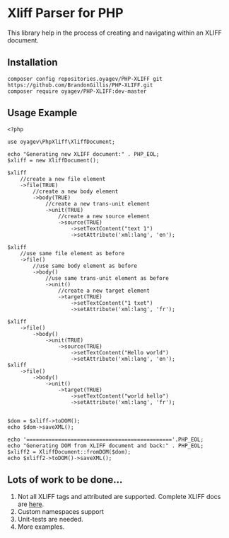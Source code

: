 # Xliff Parser for PHP #

This library help in the process of creating and navigating within an XLIFF document.

## Installation ##

```
composer config repositories.oyagev/PHP-XLIFF git https://github.com/BrandonGillis/PHP-XLIFF.git
composer require oyagev/PHP-XLIFF:dev-master
```

## Usage Example ##

	<?php
	
	use oyagev\PhpXliff\XliffDocument;
	
	echo "Generating new XLIFF document:" . PHP_EOL;
	$xliff = new XliffDocument();
	
	$xliff
		//create a new file element
		->file(TRUE)
			//create a new body element
			->body(TRUE)
				//create a new trans-unit element
				->unit(TRUE)
					//create a new source element
					->source(TRUE)
						->setTextContent("text 1")
						->setAttribute('xml:lang', 'en');
		
	$xliff
		//use same file element as before
		->file()
			//use same body element as before
			->body()
				//use same trans-unit element as before
				->unit()
					//create a new target element
					->target(TRUE)
						->setTextContent("1 txet")
						->setAttribute('xml:lang', 'fr');
		
	$xliff
		->file()
			->body()
				->unit(TRUE)
					->source(TRUE)
						->setTextContent("Hello world")
						->setAttribute('xml:lang', 'en');
	$xliff
		->file()
			->body()
				->unit()
					->target(TRUE)
						->setTextContent("world hello")
						->setAttribute('xml:lang', 'fr');
	
	
	$dom = $xliff->toDOM();
	echo $dom->saveXML();
	
	echo '=============================================='.PHP_EOL;
	echo "Generating DOM from XLIFF document and back:" . PHP_EOL;
	$xliff2 = XliffDocument::fromDOM($dom);
	echo $xliff2->toDOM()->saveXML();
	
## Lots of work to be done... ##

1. Not all XLIFF tags and attributed are supported. Complete XLIFF docs are [here](http://docs.oasis-open.org/xliff/xliff-core/xliff-core.html).
2. Custom namespaces support
3. Unit-tests are needed.
4. More examples.

 
